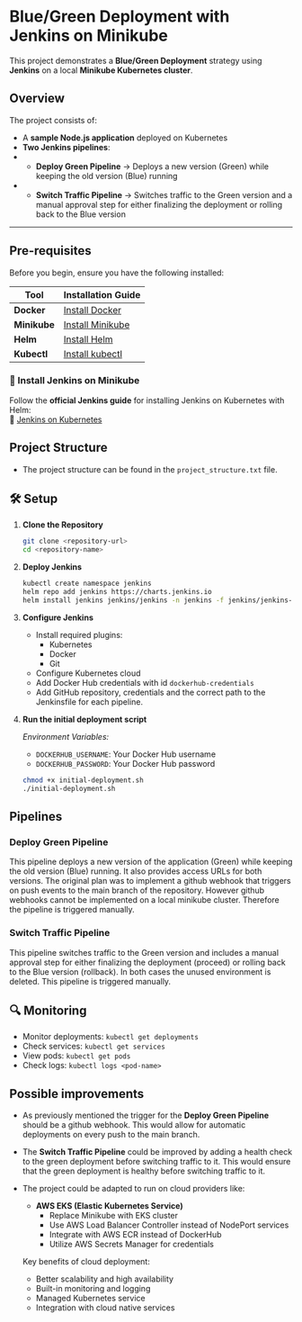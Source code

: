 # **Blue/Green Deployment with Jenkins on Minikube**

This project demonstrates a **Blue/Green Deployment** strategy using **Jenkins** on a local **Minikube Kubernetes cluster**.

## **Overview**
The project consists of:  

- A **sample Node.js application** deployed on Kubernetes  
- **Two Jenkins pipelines**:  
- - **Deploy Green Pipeline** → Deploys a new version (Green) while keeping the old version (Blue) running  
- - **Switch Traffic Pipeline** → Switches traffic to the Green version and a manual approval step for either finalizing the deployment or rolling back to the Blue version 

---

## **Pre-requisites**
Before you begin, ensure you have the following installed:

| Tool        | Installation Guide |
|------------|------------------|
| **Docker**  | [Install Docker](https://docs.docker.com/get-docker/) |
| **Minikube** | [Install Minikube](https://minikube.sigs.k8s.io/docs/start/) |
| **Helm** | [Install Helm](https://helm.sh/docs/intro/install/) |
| **Kubectl** | [Install kubectl](https://kubernetes.io/docs/tasks/tools/install-kubectl/) |

### **🔹 Install Jenkins on Minikube**
Follow the **official Jenkins guide** for installing Jenkins on Kubernetes with Helm:  
🔗 [Jenkins on Kubernetes](https://www.jenkins.io/doc/book/installing/kubernetes/#install-jenkins-with-helm-v3)

## **Project Structure**
- The project structure can be found in the `project_structure.txt` file.

## 🛠️ Setup

1. **Clone the Repository**
   ```bash
   git clone <repository-url>
   cd <repository-name>
   ```

2. **Deploy Jenkins**
   ```bash
   kubectl create namespace jenkins
   helm repo add jenkins https://charts.jenkins.io
   helm install jenkins jenkins/jenkins -n jenkins -f jenkins/jenkins-manifests/jenkins-values.yaml
   ```

3. **Configure Jenkins**
   - Install required plugins:
     - Kubernetes
     - Docker
     - Git
   - Configure Kubernetes cloud
   - Add Docker Hub credentials with id `dockerhub-credentials`
   - Add GitHub repository, credentials and the correct path to the Jenkinsfile for each pipeline.

4. **Run the initial deployment script**

    *Environment Variables:*
    - `DOCKERHUB_USERNAME`: Your Docker Hub username
    - `DOCKERHUB_PASSWORD`: Your Docker Hub password

   ```bash
   chmod +x initial-deployment.sh
   ./initial-deployment.sh
   ```

## Pipelines

### Deploy Green Pipeline
This pipeline deploys a new version of the application (Green) while keeping the old version (Blue) running. It also provides access URLs for both versions. The original plan was to implement a github webhook that triggers on push events to the main branch of the repository. However github webhooks cannot be implemented on a local minikube cluster. Therefore the pipeline is triggered manually.

### Switch Traffic Pipeline
This pipeline switches traffic to the Green version and includes a manual approval step for either finalizing the deployment (proceed) or rolling back to the Blue version (rollback). In both cases the unused environment is deleted. This pipeline is triggered manually.

## 🔍 Monitoring

- Monitor deployments: `kubectl get deployments`
- Check services: `kubectl get services`
- View pods: `kubectl get pods`
- Check logs: `kubectl logs <pod-name>`

## Possible improvements
- As previously mentioned the trigger for the **Deploy Green Pipeline** should be a github webhook. This would allow for automatic deployments on every push to the main branch.
- The **Switch Traffic Pipeline** could be improved by adding a health check to the green deployment before switching traffic to it. This would ensure that the green deployment is healthy before switching traffic to it.
- The project could be adapted to run on cloud providers like:
  - **AWS EKS (Elastic Kubernetes Service)**
    - Replace Minikube with EKS cluster
    - Use AWS Load Balancer Controller instead of NodePort services
    - Integrate with AWS ECR instead of DockerHub
    - Utilize AWS Secrets Manager for credentials

  Key benefits of cloud deployment:
  - Better scalability and high availability
  - Built-in monitoring and logging
  - Managed Kubernetes service
  - Integration with cloud native services
